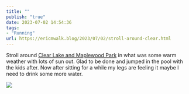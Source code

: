 ```yaml
---
title: ""
publish: "true"
date: 2023-07-02 14:54:36
tags:
- "Running"
url: https://ericmwalk.blog/2023/07/02/stroll-around-clear.html
---
```

Stroll around [Clear Lake and Maplewood Park](https://strava.com/activities/9376198482) in what was some warm weather with lots of sun out. Glad to be done and jumped in the pool with the kids after. Now after sitting for a while my legs are feeling it maybe I need to drink some more water.

![](https://ericmwalk.blog/uploads/2023/776bffd662.jpg)
